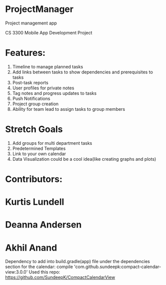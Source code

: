 # ProjectManager
Project management app

CS 3300 Mobile App Development Project 

# Features:
1. Timeline to manage planned tasks
2. Add links between tasks to show dependencies and prerequisites to tasks
3. Post-task reports
4. User profiles for private notes
5. Tag notes and progress updates to tasks
6. Push Notifications
7. Project group creation
8. Ability for team lead to assign tasks to group members

# Stretch Goals
1. Add groups for multi department tasks
2. Predetermined Templates
3. Link to your own calendar
4. Data Visualization could be a cool idea(like creating graphs and plots)

# Contributors:
# Kurtis Lundell		
# Deanna Andersen
# Akhil Anand		

Dependency to add into build.gradle(app) file under the dependencies section for the calendar: compile 'com.github.sundeepk:compact-calendar-view:3.0.0'
Used this repo: https://github.com/SundeepK/CompactCalendarView


